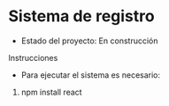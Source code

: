 <h1>Sistema de registro</h1>

- Estado del proyecto: En construcción

Instrucciones
- Para ejecutar el sistema es necesario:
1. npm install react
